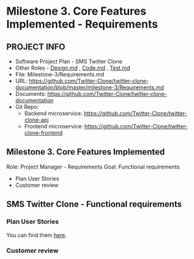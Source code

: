 # Milestone 3. Core Features Implemented - Requirements
## PROJECT INFO
- Software Project Plan - SMS Twitter Clone
- Other Roles - [Design.md](Design.md) , 
                [Code.md](Code.md) , 
                [Test.md](Test.md)
- File: Milestone-3/Requirements.md
- URL: https://github.com/Twitter-Clone/twitter-clone-documentation/blob/master/milestone-3/Requirements.md
- Documents: https://github.com/Twitter-Clone/twitter-clone-documentation
- Git Repo: 
    - Backend microservice: https://github.com/Twitter-Clone/twitter-clone-api  
    - Frontend microservice: https://github.com/Twitter-Clone/twitter-clone-frontend

## Milestone 3. Core Features Implemented
Role: Project Manager - Requirements
Goal: Functional requirements
- Plan User Stories
- Customer review
 
## SMS Twitter Clone - Functional requirements
### Plan User Stories
You can find them [here](https://github.com/Twitter-Clone/twitter-clone-documentation/blob/master/UserStories.md).

### Customer review
